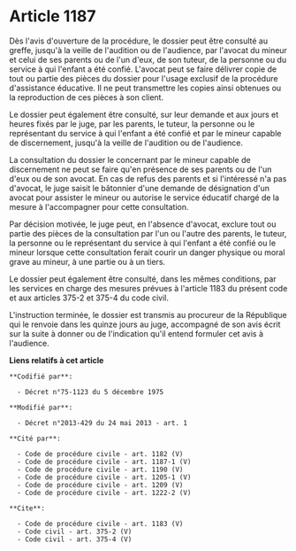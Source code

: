 # Article 1187

Dès l'avis d'ouverture de la procédure, le dossier peut être consulté au greffe, jusqu'à la veille de l'audition ou de
l'audience, par l'avocat du mineur et celui de ses parents ou de l'un d'eux, de son tuteur, de la personne ou du service à
qui l'enfant a été confié. L'avocat peut se faire délivrer copie de tout ou partie des pièces du dossier pour l'usage
exclusif de la procédure d'assistance éducative. Il ne peut transmettre les copies ainsi obtenues ou la reproduction de ces
pièces à son client. 

Le dossier peut également être consulté, sur leur demande et aux jours et heures fixés par le juge, par les parents, le
tuteur, la personne ou le représentant du service à qui l'enfant a été confié et par le mineur capable de discernement,
jusqu'à la veille de l'audition ou de l'audience. 

La consultation du dossier le concernant par le mineur capable de discernement ne peut se faire qu'en présence de ses parents
ou de l'un d'eux ou de son avocat. En cas de refus des parents et si l'intéressé n'a pas d'avocat, le juge saisit le
bâtonnier d'une demande de désignation d'un avocat pour assister le mineur ou autorise le service éducatif chargé de la
mesure à l'accompagner pour cette consultation. 

Par décision motivée, le juge peut, en l'absence d'avocat, exclure tout ou partie des pièces de la consultation par l'un ou
l'autre des parents, le tuteur, la personne ou le représentant du service à qui l'enfant a été confié ou le mineur lorsque
cette consultation ferait courir un danger physique ou moral grave au mineur, à une partie ou à un tiers. 

Le dossier peut également être consulté, dans les mêmes conditions, par les services en charge des mesures prévues à
l'article 1183 du présent code et aux articles 375-2 et 375-4 du code civil. 

L'instruction terminée, le dossier est transmis au procureur de la République qui le renvoie dans les quinze jours au juge,
accompagné de son avis écrit sur la suite à donner ou de l'indication qu'il entend formuler cet avis à l'audience.

**Liens relatifs à cet article**

	**Codifié par**:

	  - Décret n°75-1123 du 5 décembre 1975

	**Modifié par**:

	  - Décret n°2013-429 du 24 mai 2013 - art. 1

	**Cité par**:

	  - Code de procédure civile - art. 1182 (V)
	  - Code de procédure civile - art. 1187-1 (V)
	  - Code de procédure civile - art. 1190 (V)
	  - Code de procédure civile - art. 1205-1 (V)
	  - Code de procédure civile - art. 1209 (V)
	  - Code de procédure civile - art. 1222-2 (V)

	**Cite**:

	  - Code de procédure civile - art. 1183 (V)
	  - Code civil - art. 375-2 (V)
	  - Code civil - art. 375-4 (V)
